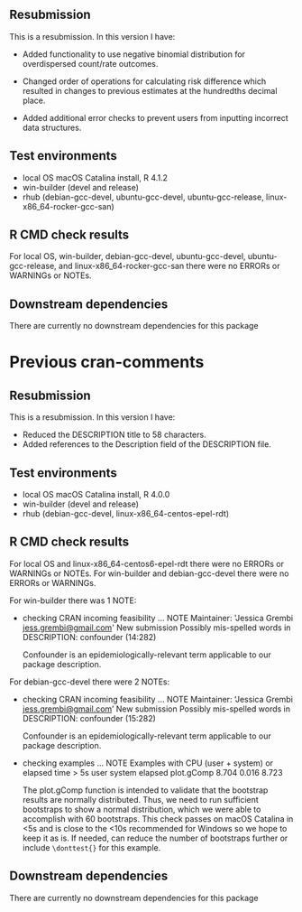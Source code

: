 ## Resubmission
This is a resubmission. In this version I have:

* Added functionality to use negative binomial distribution for overdispersed count/rate outcomes.

* Changed order of operations for calculating risk difference which resulted in changes to previous estimates at the hundredths decimal place.

* Added additional error checks to prevent users from inputting incorrect data structures.


## Test environments
* local OS macOS Catalina install, R 4.1.2
* win-builder (devel and release)
* rhub (debian-gcc-devel, ubuntu-gcc-devel, ubuntu-gcc-release, linux-x86_64-rocker-gcc-san)

## R CMD check results
For local OS, win-builder, debian-gcc-devel, ubuntu-gcc-devel, ubuntu-gcc-release, and linux-x86_64-rocker-gcc-san there were no ERRORs or WARNINGs or NOTEs.


## Downstream dependencies
There are currently no downstream dependencies for this package


# Previous cran-comments
## Resubmission
This is a resubmission. In this version I have:
* Reduced the DESCRIPTION title to 58 characters.
* Added references to the Description field of the DESCRIPTION file.

## Test environments
* local OS macOS Catalina install, R 4.0.0
* win-builder (devel and release)
* rhub (debian-gcc-devel, linux-x86_64-centos-epel-rdt)

## R CMD check results
For local OS and linux-x86_64-centos6-epel-rdt there were no ERRORs or WARNINGs or NOTEs. 
For win-builder and debian-gcc-devel there were no ERRORs or WARNINGs.

For win-builder there was 1 NOTE:
* checking CRAN incoming feasibility ... NOTE
  Maintainer: 'Jessica Grembi <jess.grembi@gmail.com>'
  New submission
  Possibly mis-spelled words in DESCRIPTION:
  confounder (14:282)
  
  Confounder is an epidemiologically-relevant term applicable to our package description.


For debian-gcc-devel there were 2 NOTEs:
* checking CRAN incoming feasibility ... NOTE
  Maintainer: ‘Jessica Grembi <jess.grembi@gmail.com>’
  New submission
  Possibly mis-spelled words in DESCRIPTION:
  confounder (15:282)

  Confounder is an epidemiologically-relevant term applicable to our package description.
  
* checking examples ... NOTE
  Examples with CPU (user + system) or elapsed time > 5s
               user system elapsed
  plot.gComp  8.704 0.016   8.723
 

  The plot.gComp function is intended to validate that the bootstrap results are normally distributed.  Thus, we need to run sufficient bootstraps to show a normal distribution, which we were able to accomplish with 60 bootstraps. This check passes on macOS Catalina in <5s and is close to the <10s recommended for Windows so we hope to keep it as is. If needed, can reduce the number of bootstraps further or include `\donttest{}` for this example. 
  


## Downstream dependencies
There are currently no downstream dependencies for this package